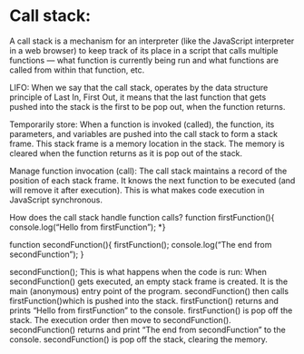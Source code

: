 # Call stack:

A call stack is a mechanism for an interpreter (like the JavaScript interpreter in a web browser) to keep track of its place in a script that calls multiple functions — what function is currently being run and what functions are called from within that function, etc.

LIFO: When we say that the call stack, operates by the data structure principle of Last In, First Out, it means that the last function that gets pushed into the stack is the first to be pop out, when the function returns.

Temporarily store: When a function is invoked (called), the function, its parameters, and variables are pushed into the call stack to form a stack frame. This stack frame is a memory location in the stack. The memory is cleared when the function returns as it is pop out of the stack.

Manage function invocation (call): The call stack maintains a record of the position of each stack frame. It knows the next function to be executed (and will remove it after execution). This is what makes code execution in JavaScript synchronous.

How does the call stack handle function calls?
function firstFunction(){
console.log(“Hello from firstFunction”); *}

function secondFunction(){
firstFunction();
console.log(“The end from secondFunction”);
}

secondFunction();
This is what happens when the code is run:
When secondFunction() gets executed, an empty stack frame is created. It is the main (anonymous) entry point of the program.
secondFunction() then calls firstFunction()which is pushed into the stack.
firstFunction() returns and prints “Hello from firstFunction” to the console.
firstFunction() is pop off the stack.
The execution order then move to secondFunction().
secondFunction() returns and print “The end from secondFunction” to the console.
secondFunction() is pop off the stack, clearing the memory.
